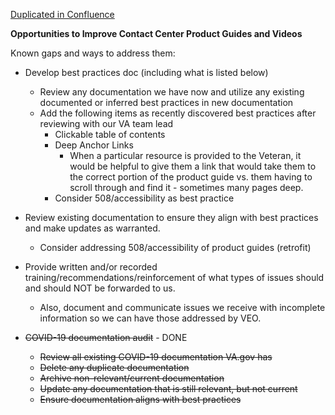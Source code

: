 [Duplicated in Confluence](https://vfs.atlassian.net/wiki/spaces/Contact/pages/1859616899/Opportunities+to+Improve+Contact+Center+Product+Guides+and+Videos)

**Opportunities to Improve Contact Center Product Guides and Videos**

Known gaps and ways to address them:



*   Develop best practices doc (including what is listed below)
    *   Review any documentation we have now and utilize any existing documented or inferred best practices in new documentation
    *   Add the following items as recently discovered best practices after reviewing with our VA team lead
        *   Clickable table of contents
        *   Deep Anchor Links
            *   When a particular resource is provided to the Veteran, it would be helpful to give them a link that would take them to the correct portion of the product guide vs. them having to scroll through and find it - sometimes many pages deep.
        * Consider 508/accessibility as best practice
*   Review existing documentation to ensure they align with best practices and make updates as warranted.
    *   Consider addressing 508/accessibility of product guides (retrofit)
*   Provide written and/or recorded training/recommendations/reinforcement of what types of issues should and should NOT be forwarded to us. 
    *   Also, document and communicate issues we receive with incomplete information so we can have those addressed by VEO.

*   ~~COVID-19 documentation audit~~ - DONE
    *   ~~Review all existing COVID-19 documentation VA.gov has~~
    *   ~~Delete any duplicate documentation~~
    *   ~~Archive non-relevant/current documentation~~
    *   ~~Update any documentation that is still relevant, but not current~~
    *   ~~Ensure documentation aligns with best practices~~
